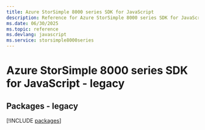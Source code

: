 ```yaml
---
title: Azure StorSimple 8000 series SDK for JavaScript
description: Reference for Azure StorSimple 8000 series SDK for JavaScript
ms.date: 06/30/2025
ms.topic: reference
ms.devlang: javascript
ms.service: storsimple8000series
---
```

# Azure StorSimple 8000 series SDK for JavaScript - legacy
## Packages - legacy
[!INCLUDE [packages](storsimple-8000-series-index.md)]